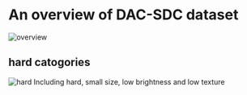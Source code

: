 # An overview of DAC-SDC dataset
![overview](https://github.com/wangyipengw1p/DAC-SDC-2019/tree/master/doc/overview.jpg)
## hard catogories
![hard](https://github.com/wangyipengw1p/DAC-SDC-2019/tree/master/doc/hard.jpg)
Including hard, small size, low brightness and low texture